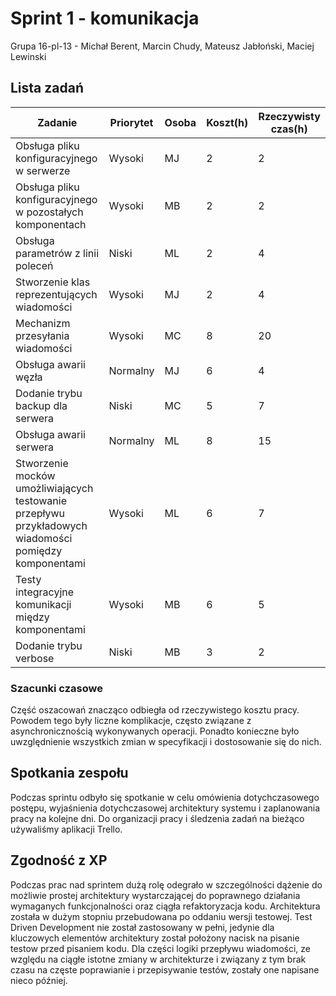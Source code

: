 # Sprint 1 - komunikacja
Grupa 16-pl-13 - Michał Berent, Marcin Chudy, Mateusz Jabłoński, Maciej Lewinski
## Lista zadań

| Zadanie                                                                                               | Priorytet | Osoba | Koszt(h) | Rzeczywisty czas(h) |
|-------------------------------------------------------------------------------------------------------|-----------|-------|----------|---------------------|
| Obsługa pliku konfiguracyjnego w serwerze                                                             | Wysoki    | MJ    | 2        | 2                   |
| Obsługa pliku konfiguracyjnego w pozostałych komponentach                                             | Wysoki    | MB    | 2        | 2                   |
| Obsługa parametrów z linii poleceń                                                                    | Niski     | ML    | 2        | 4                   |
| Stworzenie klas reprezentujących wiadomości                                                           | Wysoki    | MJ    | 2        | 4                   |
| Mechanizm przesyłania wiadomości                                                                      | Wysoki    | MC    | 8        | 20                  |
| Obsługa awarii węzła                                                                                  | Normalny  | MJ    | 6        | 4                   |
| Dodanie trybu backup dla serwera                                                                      | Niski     | MC    | 5        | 7                   |
| Obsługa awarii serwera                                                                                | Normalny  | ML    | 8        | 15                  |
| Stworzenie mocków umożliwiających testowanie przepływu przykładowych wiadomości pomiędzy komponentami | Wysoki    | ML    | 6        | 7                   |
| Testy integracyjne komunikacji między komponentami                                                    | Wysoki    | MB    | 6        | 5                   |
| Dodanie trybu verbose                                                                                 | Niski     | MB    | 3        | 2                   |

### Szacunki czasowe
Część oszacowań znacząco odbiegła od rzeczywistego kosztu pracy. Powodem tego były liczne komplikacje, często związane z asynchronicznością wykonywanych operacji. Ponadto konieczne było uwzględnienie wszystkich zmian w specyfikacji i dostosowanie się do nich.

## Spotkania zespołu
Podczas sprintu odbyło się spotkanie w celu omówienia dotychczasowego postępu, wyjaśnienia dotychczasowej architektury systemu i zaplanowania pracy na kolejne dni. Do organizacji pracy i śledzenia zadań na bieżąco używaliśmy aplikacji Trello.

## Zgodność z XP
Podczas prac nad sprintem dużą rolę odegrało w szczególności dążenie do możliwie prostej architektury wystarczającej do poprawnego działania wymaganych funkcjonalności oraz ciągła refaktoryzacja kodu. Architektura została w dużym stopniu przebudowana po oddaniu wersji testowej.
Test Driven Development nie został zastosowany w pełni, jedynie dla kluczowych elementów architektury został położony nacisk na pisanie testow przed pisaniem kodu. Dla części logiki przepływu wiadomości, ze względu na ciągłe istotne zmiany w architekturze i związany z tym brak czasu na częste poprawianie i przepisywanie testów, zostały one napisane nieco później.
